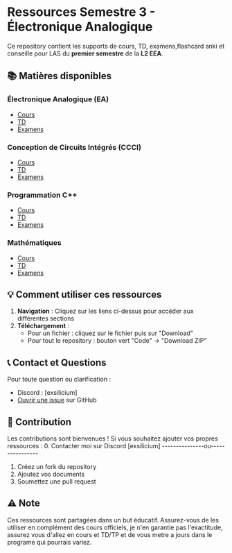 # Ressources Semestre 3 - Électronique Analogique

Ce repository contient les supports de cours, TD, examens,flashcard anki et conseille pour LAS du **premier semestre** de la **L2 EEA**.

## 📚 Matières disponibles

### Électronique Analogique (EA)
- [Cours](./EA/cours)
- [TD](./EA/TD)
- [Examens](./EA/examens)

### Conception de Circuits Intégrés (CCCI)
- [Cours](./CCCI/cours)
- [TD](./CCCI/TD)
- [Examens](./CCCI/examens)

### Programmation C++
- [Cours](./Code%20C++/cours)
- [TD](./Code%20C++/TD)
- [Examens](./Code%20C++/examens)

### Mathématiques
- [Cours](./Maths/cours)
- [TD](./Maths/TD)
- [Examens](./Maths/examens)

## 💡 Comment utiliser ces ressources

1. **Navigation** : Cliquez sur les liens ci-dessus pour accéder aux différentes sections
2. **Téléchargement** : 
   - Pour un fichier : cliquez sur le fichier puis sur "Download"
   - Pour tout le repository : bouton vert "Code" → "Download ZIP"

## 📞 Contact et Questions

Pour toute question ou clarification :
- Discord : [exsilicium]
- [Ouvrir une issue](../../issues) sur GitHub

## 🤝 Contribution

Les contributions sont bienvenues ! Si vous souhaitez ajouter vos propres ressources :
0. Contacter moi sur Discord [exsilicium]
---------------ou----------------
1. Créez un fork du repository
2. Ajoutez vos documents
3. Soumettez une pull request

## ⚠️ Note

Ces ressources sont partagées dans un but éducatif. Assurez-vous de les utiliser en complément des cours officiels, je n'en garantie pas l'exactitude, assurez vous d'allez en cours et TD/TP et de vous metre a jours dans le programe qui pourrais variez.
